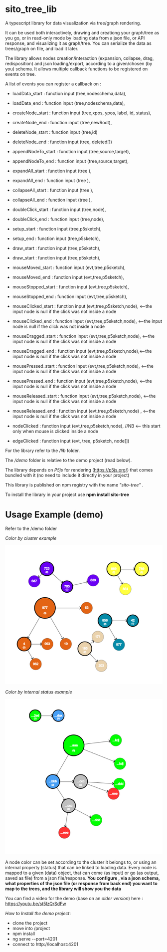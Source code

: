 # sito_tree_lib 

A typescript library for data visualization via tree/graph rendering.

It can be used both interactively, drawing and creationg your graph/tree as you go, or in read-only mode by loading data
from a json file, or API response, and visualizing it as graph/tree.
You can serialize the data as trees/graph on file, and load it later.

The library allows nodes creation/interaction (expansion, collapse, drag, redisposition) and json loading/export, according to a given/chosen (by you) schema.
It allows multiple callback functions to be registered on events on tree.

A list of events you can register a callback on :

- loadData_start : function input (tree,nodeschema,data),
  
- loadData_end : function input (tree,nodeschema,data),
  
- createNode_start : function input (tree,xpos, ypos, label, id, status),
- createNode_end : function input (tree,newRoot),
- deleteNode_start : function input (tree,id)
- deleteNode_end : function input (tree, deleted[])
- appendNodeTo_start : function input (tree,source,target),
- appendNodeTo_end : function input (tree,source,target),
- expandAll_start : function input (tree ),
- expandAll_end : function input (tree ),
- collapseAll_start : function input (tree ),
- collapseAll_end : function input (tree ),
- doubleClick_start : function input (tree,node),
- doubleClick_end : function input (tree,node),
- setup_start : function input (tree,p5sketch),
- setup_end : function input (tree,p5sketch),
- draw_start : function input (tree,p5sketch),
- draw_start : function input (tree,p5sketch),
- mouseMoved_start : function input (evt,tree,p5sketch),
- mouseMoved_end : function input (evt,tree,p5sketch),
- mouseStopped_start : function input (evt,tree,p5sketch),
- mouseStopped_end : function input (evt,tree,p5sketch),
- mouseClicked_start : function input (evt,tree,p5sketch,node), <--the input node is null if the click was not inside a node
- mouseClicked_end : function input (evt,tree,p5sketch,node), <--the input node is null if the click was not inside a node
- mouseDragged_start : function input (evt,tree,p5sketch,node), <--the input node is null if the click was not inside a node
- mouseDragged_end : function input (evt,tree,p5sketch,node),<--the input node is null if the click was not inside a node
- mousePressed_start : function input (evt,tree,p5sketch,node), <--the input node is null if the click was not inside a node
- mousePressed_end : function input (evt,tree,p5sketch,node), <--the input node is null if the click was not inside a node
- mouseReleased_start : function input (evt,tree,p5sketch,node), <--the input node is null if the click was not inside a node
- mouseReleased_end : function input (evt,tree,p5sketch,node) , <--the input node is null if the click was not inside a node
- nodeClicked :  function input (evt,tree,p5sketch,node), //NB <-- this start only when mouse is clicked inside a node 
- edgeClicked : function input (evt, tree, p5sketch, node[])
       
 

For the library refer to the */lib* folder. 

The */demo* folder is relative to the demo project (read below).

The library depends on *P5js* for rendering (https://p5js.org/) that comes bundled with it (no need to include it directly
in your project)

This library is published on npm registry with the name *"sito-tree"* .

To install the library in your project use **npm install sito-tree**

# Usage Example (demo)
Refer to the /demo folder
 

*Color by cluster example*

 ![img](https://github.com/sitodav/sito_tree_lib/blob/develop/images/Untitled.png "Optional title")
 
 *Color by internal status example*
 
 ![img](https://github.com/sitodav/sito_tree_lib/blob/develop/images/Untitled2.png "Optional title")
 
  
A node color can be set according to the cluster it belongs to, or using an internal property (status) that can be linked to loading data.
Every node is mapped to a given (data) object, that can come (as input) or go (as output, saved as file) from a json file/response.
**You configure , via a json schema, what properties of the json file (or response from back end) you want to map to the trees, and the library will
show you the data**

You can find a video for the demo (base on an *older version*) here : https://youtu.be/st5lzQrSdFw

*How to Install the demo project*:

- clone the project
- move into /project
- npm install
- ng serve --port=4201
- connect to http://localhost:4201

 

 
 
